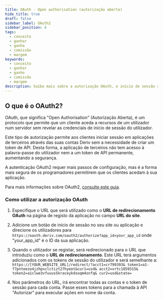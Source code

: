 ```yaml
---
title: OAuth - Open authorisation (autorização aberta)
hide_title: true
draft: false
sidebar_label: OAuth2
sidebar_position: 4
tags:
  - conceito
  - ganhar
  - ganho
  - comissão
  - margem
keywords:
  - conceito
  - ganhar
  - ganho
  - comissão
  - margem
description: Saiba mais sobre a autorização OAuth, o início de sessão sem um token de API e como pode utilizá-lo para melhorar a experiência do utilizador na sua aplicação de negociação.
---
```


## O que é o OAuth2?

OAuth, que significa "Open Authorisation" (Autorização Aberta), é um protocolo que permite que um cliente aceda a recursos de um utilizador num servidor sem revelar as credenciais de início de sessão do utilizador.

Este tipo de autorização permite aos clientes iniciar sessão em aplicações de terceiros através das suas contas Deriv sem a necessidade de criar um token de API. Desta forma, a aplicação de terceiros não tem acesso à palavra-passe do utilizador nem a um token de API permanente, aumentando a segurança.

A autenticação OAuth2 requer mais passos de configuração, mas é a forma mais segura de os programadores permitirem que os clientes acedam à sua aplicação.

Para mais informações sobre OAuth2, [consulte este guia](https://aaronparecki.com/oauth-2-simplified/).

### Como utilizar a autorização OAuth

1. Especifique o URL que será utilizado como o **URL de redirecionamento OAuth** na página de registo da aplicação no campo **URL do site**.

2. Adicione um botão de início de sessão no seu site ou aplicação e direcione os utilizadores para `https://oauth.deriv.com/oauth2/authorize?app_id=your_app_id` onde "your_app_id" é o ID da sua aplicação.

3. Quando o utilizador se registar, será redirecionado para o URL que introduziu como o **URL de redirecionamento**. Este URL terá argumentos adicionados com os tokens de sessão do utilizador e será semelhante a: `https://[YOUR_WEBSITE_URL]/redirect/?acct1=cr799393& token1=a1-f7pnteezo4jzhpxclctizt27hyeot&cur1=usd& acct2=vrtc1859315& token2=a1clwe3vfuuus5kraceykdsoqm4snfq& cur2=usd&state=`

4. Nos parâmetros do URL, irá encontrar todas as contas e o token de sessão para cada conta. Passe esses tokens para a chamada à API "Autorizar" para executar ações em nome da conta.
